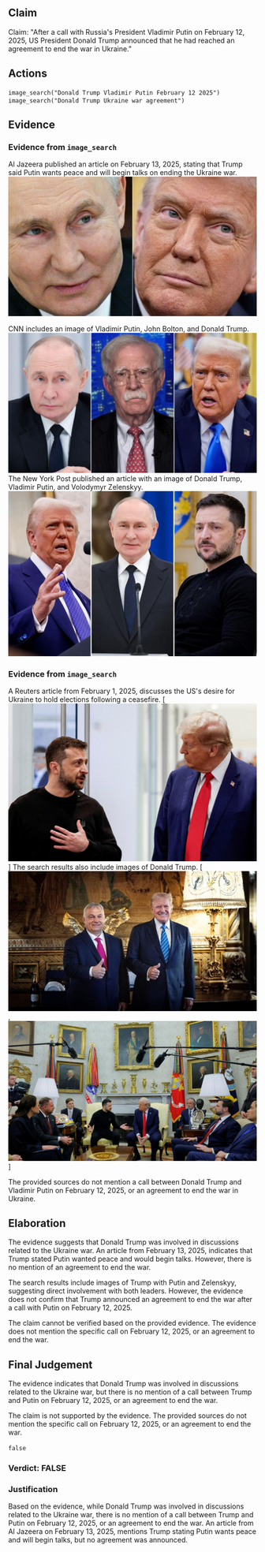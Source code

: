 ## Claim
Claim: "After a call with Russia's President Vladimir Putin on February 12, 2025, US President Donald Trump announced that he had reached an agreement to end the war in Ukraine."

## Actions
```
image_search("Donald Trump Vladimir Putin February 12 2025")
image_search("Donald Trump Ukraine war agreement")
```

## Evidence
### Evidence from `image_search`
Al Jazeera published an article on February 13, 2025, stating that Trump said Putin wants peace and will begin talks on ending the Ukraine war. ![image 7241](media/2025-08-29_23-27-1756510058-022923.jpg)

CNN includes an image of Vladimir Putin, John Bolton, and Donald Trump. ![image 7242](media/2025-08-29_23-27-1756510058-243225.jpg) The New York Post published an article with an image of Donald Trump, Vladimir Putin, and Volodymyr Zelenskyy. ![image 7243](media/2025-08-29_23-27-1756510058-471826.jpg)


### Evidence from `image_search`
A Reuters article from February 1, 2025, discusses the US's desire for Ukraine to hold elections following a ceasefire. [![image 7248](media/2025-08-29_23-27-1756510066-103766.jpg)] The search results also include images of Donald Trump. [![image 7249](media/2025-08-29_23-27-1756510066-323903.jpg), ![image 7250](media/2025-08-29_23-27-1756510067-502981.jpg)]

The provided sources do not mention a call between Donald Trump and Vladimir Putin on February 12, 2025, or an agreement to end the war in Ukraine.


## Elaboration
The evidence suggests that Donald Trump was involved in discussions related to the Ukraine war. An article from February 13, 2025, indicates that Trump stated Putin wanted peace and would begin talks. However, there is no mention of an agreement to end the war.

The search results include images of Trump with Putin and Zelenskyy, suggesting direct involvement with both leaders. However, the evidence does not confirm that Trump announced an agreement to end the war after a call with Putin on February 12, 2025.

The claim cannot be verified based on the provided evidence. The evidence does not mention the specific call on February 12, 2025, or an agreement to end the war.


## Final Judgement
The evidence indicates that Donald Trump was involved in discussions related to the Ukraine war, but there is no mention of a call between Trump and Putin on February 12, 2025, or an agreement to end the war.

The claim is not supported by the evidence. The provided sources do not mention the specific call on February 12, 2025, or an agreement to end the war.

`false`

### Verdict: FALSE

### Justification
Based on the evidence, while Donald Trump was involved in discussions related to the Ukraine war, there is no mention of a call between Trump and Putin on February 12, 2025, or an agreement to end the war. An article from Al Jazeera on February 13, 2025, mentions Trump stating Putin wants peace and will begin talks, but no agreement was announced.
